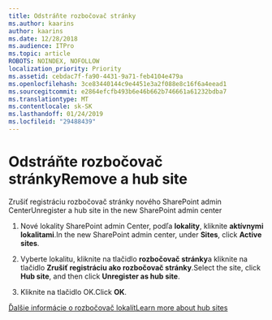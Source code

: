 ```yaml
---
title: Odstráňte rozbočovač stránky
ms.author: kaarins
author: kaarins
ms.date: 12/28/2018
ms.audience: ITPro
ms.topic: article
ROBOTS: NOINDEX, NOFOLLOW
localization_priority: Priority
ms.assetid: cebdac7f-fa90-4431-9a71-feb4104e479a
ms.openlocfilehash: 3ce83440144c9e4451e3a2f088e8c16f6a4eead1
ms.sourcegitcommit: e2864efcfb493b6e46b662b746661a61232bdba7
ms.translationtype: MT
ms.contentlocale: sk-SK
ms.lasthandoff: 01/24/2019
ms.locfileid: "29488439"
---
```

# <a name="remove-a-hub-site"></a><span data-ttu-id="f98f9-102">Odstráňte rozbočovač stránky</span><span class="sxs-lookup"><span data-stu-id="f98f9-102">Remove a hub site</span></span>

<span data-ttu-id="f98f9-103">Zrušiť registráciu rozbočovač stránky nového SharePoint admin Center</span><span class="sxs-lookup"><span data-stu-id="f98f9-103">Unregister a hub site in the new SharePoint admin center</span></span>
  
1. <span data-ttu-id="f98f9-104">Nové lokality SharePoint admin Center, podľa **lokality**, kliknite **aktívnymi lokalitami**.</span><span class="sxs-lookup"><span data-stu-id="f98f9-104">In the new SharePoint admin center, under **Sites**, click **Active sites**.</span></span> 
    
2. <span data-ttu-id="f98f9-105">Vyberte lokalitu, kliknite na tlačidlo **rozbočovač stránky**a kliknite na tlačidlo **Zrušiť registráciu ako rozbočovač stránky**.</span><span class="sxs-lookup"><span data-stu-id="f98f9-105">Select the site, click **Hub site**, and then click **Unregister as hub site**.</span></span> 
    
3. <span data-ttu-id="f98f9-106">Kliknite na tlačidlo OK.</span><span class="sxs-lookup"><span data-stu-id="f98f9-106">Click **OK**.</span></span> 
    
[<span data-ttu-id="f98f9-107">Ďalšie informácie o rozbočovač lokalít</span><span class="sxs-lookup"><span data-stu-id="f98f9-107">Learn more about hub sites</span></span>](https://support.office.com/en-us/article/what-is-a-sharepoint-hub-site-fe26ae84-14b7-45b6-a6d1-948b3966427f?ui=en-US&amp;rs=en-US&amp;ad=US)
  

